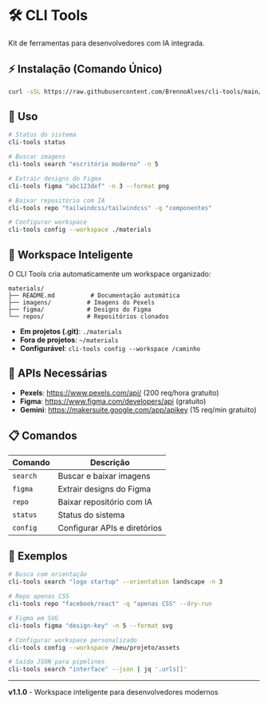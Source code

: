 # 🛠️ CLI Tools

Kit de ferramentas para desenvolvedores com IA integrada.

## ⚡ Instalação (Comando Único)

```bash
curl -sSL https://raw.githubusercontent.com/BrennoAlves/cli-tools/main/install.sh | bash
```

## 🚀 Uso

```bash
# Status do sistema
cli-tools status

# Buscar imagens
cli-tools search "escritório moderno" -n 5

# Extrair designs do Figma  
cli-tools figma "abc123def" -n 3 --format png

# Baixar repositório com IA
cli-tools repo "tailwindcss/tailwindcss" -q "componentes"

# Configurar workspace
cli-tools config --workspace ./materials
```

## 📁 Workspace Inteligente

O CLI Tools cria automaticamente um workspace organizado:

```
materials/
├── README.md          # Documentação automática
├── imagens/          # Imagens do Pexels
├── figma/            # Designs do Figma
└── repos/            # Repositórios clonados
```

- **Em projetos (.git)**: `./materials`
- **Fora de projetos**: `~/materials`
- **Configurável**: `cli-tools config --workspace /caminho`

## 🔑 APIs Necessárias

- **Pexels**: https://www.pexels.com/api/ (200 req/hora gratuito)
- **Figma**: https://www.figma.com/developers/api (gratuito)  
- **Gemini**: https://makersuite.google.com/app/apikey (15 req/min gratuito)

## 📋 Comandos

| Comando | Descrição |
|---------|-----------|
| `search` | Buscar e baixar imagens |
| `figma` | Extrair designs do Figma |
| `repo` | Baixar repositório com IA |
| `status` | Status do sistema |
| `config` | Configurar APIs e diretórios |

## 🎯 Exemplos

```bash
# Busca com orientação
cli-tools search "logo startup" --orientation landscape -n 3

# Repo apenas CSS
cli-tools repo "facebook/react" -q "apenas CSS" --dry-run

# Figma em SVG
cli-tools figma "design-key" -n 5 --format svg

# Configurar workspace personalizado
cli-tools config --workspace /meu/projeto/assets

# Saída JSON para pipelines
cli-tools search "interface" --json | jq '.urls[]'
```

---

**v1.1.0** - Workspace inteligente para desenvolvedores modernos
